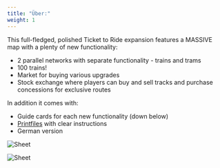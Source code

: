 ```yaml
---
title: "Über:"
weight: 1
---
```


This full-fledged, polished Ticket to Ride expansion features a MASSIVE map with a plenty of new functionality:

- 2 parallel networks with separate functionality - trains and trams
- 100 trains!
- Market for buying various upgrades
- Stock exchange where players can buy and sell tracks and purchase concessions for exclusive routes

In addition it comes with:

- Guide cards for each new functionality (down below)
- [Printfiles](#downloads) with clear instructions
- German version

![Sheet](setup.png)

![Sheet](geschichte.png)